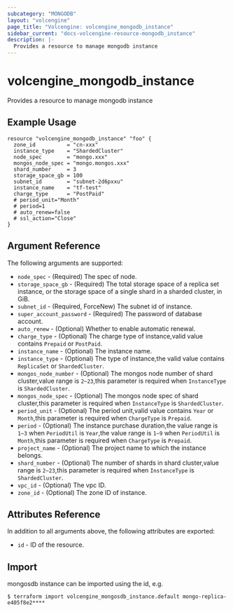 ```yaml
---
subcategory: "MONGODB"
layout: "volcengine"
page_title: "Volcengine: volcengine_mongodb_instance"
sidebar_current: "docs-volcengine-resource-mongodb_instance"
description: |-
  Provides a resource to manage mongodb instance
---
```

# volcengine_mongodb_instance
Provides a resource to manage mongodb instance
## Example Usage
```hcl
resource "volcengine_mongodb_instance" "foo" {
  zone_id          = "cn-xxx"
  instance_type    = "ShardedCluster"
  node_spec        = "mongo.xxx"
  mongos_node_spec = "mongo.mongos.xxx"
  shard_number     = 3
  storage_space_gb = 100
  subnet_id        = "subnet-2d6pxxu"
  instance_name    = "tf-test"
  charge_type      = "PostPaid"
  # period_unit="Month"
  # period=1
  # auto_renew=false
  # ssl_action="Close"
}
```
## Argument Reference
The following arguments are supported:
* `node_spec` - (Required) The spec of node.
* `storage_space_gb` - (Required) The total storage space of a replica set instance, or the storage space of a single shard in a sharded cluster, in GiB.
* `subnet_id` - (Required, ForceNew) The subnet id of instance.
* `super_account_password` - (Required) The password of database account.
* `auto_renew` - (Optional) Whether to enable automatic renewal.
* `charge_type` - (Optional) The charge type of instance,valid value contains `Prepaid` or `PostPaid`.
* `instance_name` - (Optional) The instance name.
* `instance_type` - (Optional) The type of instance,the valid value contains `ReplicaSet` or `ShardedCluster`.
* `mongos_node_number` - (Optional) The mongos node number of shard cluster,value range is `2~23`,this parameter is required when `InstanceType` is `ShardedCluster`.
* `mongos_node_spec` - (Optional) The mongos node spec of shard cluster,this parameter is required when `InstanceType` is `ShardedCluster`.
* `period_unit` - (Optional) The period unit,valid value contains `Year` or `Month`,this parameter is required when `ChargeType` is `Prepaid`.
* `period` - (Optional) The instance purchase duration,the value range is `1~3` when `PeriodUtil` is `Year`,the value range is `1~9` when `PeriodUtil` is `Month`,this parameter is required when `ChargeType` is `Prepaid`.
* `project_name` - (Optional) The project name to which the instance belongs.
* `shard_number` - (Optional) The number of shards in shard cluster,value range is `2~23`,this parameter is required when `InstanceType` is `ShardedCluster`.
* `vpc_id` - (Optional) The vpc ID.
* `zone_id` - (Optional) The zone ID of instance.

## Attributes Reference
In addition to all arguments above, the following attributes are exported:
* `id` - ID of the resource.



## Import
mongosdb instance can be imported using the id, e.g.
```
$ terraform import volcengine_mongosdb_instance.default mongo-replica-e405f8e2****
```

